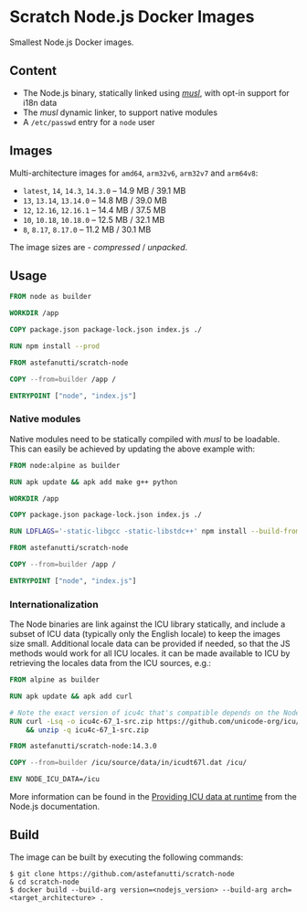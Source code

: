 # Scratch Node.js Docker Images

Smallest Node.js Docker images.

## Content

* The Node.js binary, statically linked using [_musl_](https://musl.libc.org), with opt-in support for i18n data
* The _musl_ dynamic linker, to support native modules
* A `/etc/passwd` entry for a `node` user

## Images

Multi-architecture images for `amd64`, `arm32v6`, `arm32v7` and `arm64v8`:

* `latest`, `14`, `14.3`, `14.3.0` – 14.9 MB / 39.1 MB
* `13`, `13.14`, `13.14.0` – 14.8 MB / 39.0 MB
* `12`, `12.16`, `12.16.1` – 14.4 MB / 37.5 MB
* `10`, `10.18`, `10.18.0` – 12.5 MB / 32.1 MB
* `8`, `8.17`, `8.17.0` – 11.2 MB / 30.1 MB

The image sizes are - _compressed_ / _unpacked_.

## Usage

```dockerfile
FROM node as builder

WORKDIR /app

COPY package.json package-lock.json index.js ./

RUN npm install --prod

FROM astefanutti/scratch-node

COPY --from=builder /app /

ENTRYPOINT ["node", "index.js"]
```

### Native modules

Native modules need to be statically compiled with _musl_ to be loadable.
This can easily be achieved by updating the above example with:

```dockerfile
FROM node:alpine as builder

RUN apk update && apk add make g++ python

WORKDIR /app

COPY package.json package-lock.json index.js ./

RUN LDFLAGS='-static-libgcc -static-libstdc++' npm install --build-from-source=<native_module>

FROM astefanutti/scratch-node

COPY --from=builder /app /

ENTRYPOINT ["node", "index.js"]
```

### Internationalization

The Node binaries are link against the ICU library statically, and include a subset of ICU data (typically only the English locale) to keep the images size small.
Additional locale data can be provided if needed, so that the JS methods would work for all ICU locales. it can be made available to ICU by retrieving the locales data from the ICU sources, e.g.:

```dockerfile
FROM alpine as builder

RUN apk update && apk add curl

# Note the exact version of icu4c that's compatible depends on the Node version!
RUN curl -Lsq -o icu4c-67_1-src.zip https://github.com/unicode-org/icu/releases/download/release-67-1/icu4c-67_1-src.zip \
    && unzip -q icu4c-67_1-src.zip

FROM astefanutti/scratch-node:14.3.0

COPY --from=builder /icu/source/data/in/icudt67l.dat /icu/

ENV NODE_ICU_DATA=/icu
```

More information can be found in the [Providing ICU data at runtime](https://nodejs.org/api/intl.html#intl_providing_icu_data_at_runtime) from the Node.js documentation.

## Build

The image can be built by executing the following commands:

```
$ git clone https://github.com/astefanutti/scratch-node
& cd scratch-node
$ docker build --build-arg version=<nodejs_version> --build-arg arch=<target_architecture> .
```

